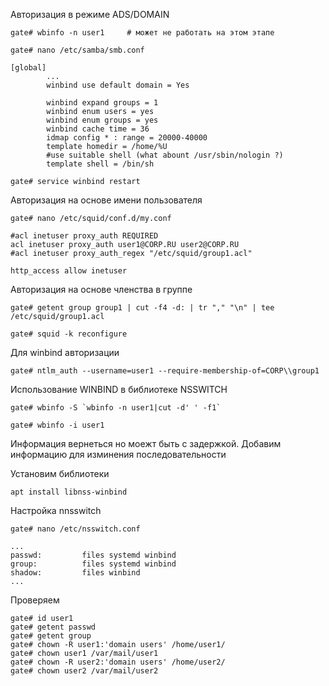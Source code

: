Авторизация в режиме ADS/DOMAIN
```
gate# wbinfo -n user1     # может не работать на этом этапе
```
```
gate# nano /etc/samba/smb.conf
```
```
[global]
        ...
        winbind use default domain = Yes

        winbind expand groups = 1
        winbind enum users = yes
        winbind enum groups = yes
        winbind cache time = 36
        idmap config * : range = 20000-40000
        template homedir = /home/%U
        #use suitable shell (what abount /usr/sbin/nologin ?)
        template shell = /bin/sh
```
```
gate# service winbind restart
```

Авторизация на основе имени пользователя
```
gate# nano /etc/squid/conf.d/my.conf
```
```
#acl inetuser proxy_auth REQUIRED
acl inetuser proxy_auth user1@CORP.RU user2@CORP.RU
#acl inetuser proxy_auth_regex "/etc/squid/group1.acl"

http_access allow inetuser
```
Авторизация на основе членства в группе
```
gate# getent group group1 | cut -f4 -d: | tr "," "\n" | tee /etc/squid/group1.acl

gate# squid -k reconfigure
```
Для winbind авторизации
```
gate# ntlm_auth --username=user1 --require-membership-of=CORP\\group1
```

Использование WINBIND в библиотеке NSSWITCH

```
gate# wbinfo -S `wbinfo -n user1|cut -d' ' -f1`

gate# wbinfo -i user1
```
Информация вернеться но моежт быть с задержкой.
Добавим информацию для изминения последовательности

Установим библиотеки
```
apt install libnss-winbind
```
Настройка nnsswitch
```
gate# nano /etc/nsswitch.conf
```
```
...
passwd:         files systemd winbind
group:          files systemd winbind
shadow:         files winbind
...
```
Проверяем
```
gate# id user1
gate# getent passwd
gate# getent group
gate# chown -R user1:'domain users' /home/user1/
gate# chown user1 /var/mail/user1
gate# chown -R user2:'domain users' /home/user2/
gate# chown user2 /var/mail/user2
```
